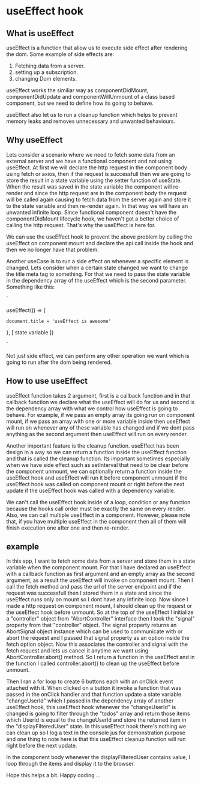 # useEffect hook

## What is useEffect

useEffect is a function that allow us to execute side effect after rendering the dom. Some example of side effects are:

1. Fetching data from a server.
2. setting up a subscription.
3. changing Dom elements.

useEffect works the similiar way as componentDidMount, componentDidUpdate and componentWillUnmount of a class based component, but we need to define how its going to behave.

useEffect also let us to run a cleanup function which helps to prevent memory leaks and removes unnecessary and unwanted behaviours.

## Why useEffect

Lets consider a scenario where we need to fetch some data from an external server and we have a functional component and not using useEffect. At first we will declare the http request in the component body using fetch or axios, then if the request is successfull then we are going to store the result in a state variable using the setter function of useState. When the result was saved in the state variable the component will re-render and since the http request are in the component body the request will be called again causing to fetch data from the server again and store it to the state variable and then re-render again. In that way we will have an unwanted infinite loop. Since functional component doesn't have the componentDidMount lifecycle hook, we haven't got a better choice of calling the http request. That's why the useEffect is here for.

We can use the useEffect hook to prevent the above problem by calling the useEffect on component mount and declare the api call inside the hook and then we no longer have that problem.

Another useCase is to run a side effect on whenever a specific element is changed. Lets consider when a certain state changed we want to change the title meta tag to something. For that we need to pass the state variable in the dependency array of the useEffect which is the second parameter. Something like this:


`

useEffect(() => {

    document.title = 'useEffect is awesome'
    
}, [ state variable ])

`

Not just side effect, we can perform any other operation we want which is going to run after the dom being rendered.

## How to use useEffect

useEffect function takes 2 argument, first is a callback function and in that callback function we declare what the useEffect will do for us and second is the dependency array with what we control how useEffect is going to behave. For example, if we pass an empty array its going run on component mount, if we pass an array with one or more variable inside then useEffect will run on whenever any of these variable has changed and if we dont pass anything as the second argument then useEffect will run on every render.

Another important feature is the cleanup function. useEffect has been design in a way so we can return a function inside the useEffect function and that is called the cleanup function. Its important sometimes especially when we have side effect such as setInterval that need to be clear before the component unmount, we can optionally return a function inside the useEffect hook and useEffect will run it before component unmount if the useEffect hook was called on component mount or right before the next update if the useEffect hook was called with a dependency variable.

We can't call the useEffect hook inside of a loop, condition or any function because the hooks call order must be exactly the same on every render. Also,  we can call multiple useEffect in a component. However, please note that, if you have multiple useEffect in the component then all of them will finish execution one after one and then re-render.

## example

In this app, I want to fetch some data from a server and store them in a state variable when the component mount. For that I have declared an useEffect with a callback function as first argument and an empty array as the second argument, as a result the useEffect will invoke on component mount. Then I call the fetch method and pass the url of the server endpoint and if the request was successfull then I stored them in a state and since the useEffect runs only on mount so I dont have any infinite loop. Now since I made a http request on component mount, I should clean up the request or the useEffect hook before unmount. So at the top of the useEffect I initialize a "controller" object from "AbortController" interface then I took the "signal" property from that "controller" object. The signal property returns an AbortSignal object instance which can be used to communicate with or abort the request and I passed that signal property as an option inside the fetch option object. Now this associates the controller and signal with the fetch request and lets us cancel it anytime we want using AbortController.abort() method. So I return a function in the useEffect and in the function I called controller.abort() to clean up the useEffect before unmount.

Then I ran a for loop to create 6 buttons each with an onClick event attached with it. When clicked on a button it invoke a function that was passed in the onClick handler and that function update a state variable "changeUserId" which I passed in the dependency array of another useEffect hook, this useEffect hook whenever the "changeUserId" is changed is going to filter through the "todos" array and return those items which UserId is equal to the changeUserId and store the returned item in the "displayFilteredUser" state. In this useEffect hook there's nothing we can clean up so I log a text in the console jus for demonstration purpose and one thing to note here is that this useEffect cleanup function will run right before the next update.

In the component body whenever the displayFilteredUser contains value, I loop through the items and display it to the browser.

Hope this helps a bit.
Happy coding ...
